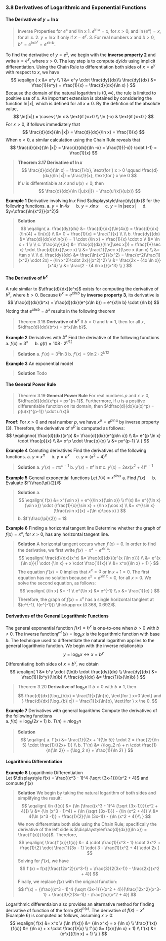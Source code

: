 ### 3.8 Derivatives of Logarithmic and Exponential Functions

#### The Derivative of $y=\ln x$
> Inverse Properties for $e^x$ and \ln x
1\. $e^{\ln x} = x$, for $x > 0$, and $\ln (e^x) = x$, for all $x$.
2\. $y = \ln x$ if only if $x = e^y$.
3\. For real numbers $x$ and $b > 0$, $b^x = e^{\ln b^x} = e^{x\ln b}$.

To find the derivative of $y=e^x$, we begin with the **inverse property 2** and write $x=e^y$, where $x > 0$. The key step is to compute $dy/dx$ using implicit differentiation. Using the Chain Rule to differentiation both sides of $x=e^y$ with respect to $x$, we have
$$
\eqalign {
x &= e^y \\
1 &= e^y \cdot \frac{dy}{dx}\\
\frac{dy}{dx} &= \frac{1}{e^y} = \frac{1}{x} = \frac{d}{dx}(\ln x)
}
$$
Because the domain of the natural logarithm is $(0, \infty)$, the rule is limited to positive use of $x$.
An important extension is obtained by considering the function $\ln{|x|}$, which is defined for all $x \ne 0$. By the defintion of the absolute value,
$$
\ln{|x|} = \cases{
\ln x & \text{if }x>0 \\
\ln (-x) & \text{if }x<0
}
$$
For $x>0$, if follows immediately that
$$
\frac{d}{dx}{\ln |x|} = \frac{d}{dx}{\ln x} = \frac{1}{x}
$$
When $x<0$, a similar calculation using the Chain Rule reveals that
$$
\frac{d}{dx}{\ln |x|} = \frac{d}{dx}{\ln -x} = \frac{1}{(-x)} \cdot (-1) = \frac{1}{x}
$$

>**Theorem 3.17 Derivative of $\ln x$**
$$
\frac{d}{dx}(\ln x) = \frac{1}{x}, \text{for } x > 0 \qquad
\frac{d}{dx}(\ln |x|) = \frac{1}{x}, \text{for } x \ne 0
$$
If $u$ is differentiable at $x$ and $u(x) \ne 0$, then
$$
\frac{d}{dx}(\ln {|u(x)|}) = \frac{u'(x)}{u(x)}
$$

**Example 1** Derivative involving $\ln x$
Find $\displaystyle\frac{dy}{dx}$ for the following functions.
a. $y=\ln{4x}$ &emsp; b. $y=x\ln{x}$ &emsp; c. $y=\ln{|\sec x|}$ &emsp; d. $y=\dfrac{\ln{x^2}}{x^2}$
>**Solution**
$$
\eqalign{
a. \frac{dy}{dx} &= \frac{d}{dx}(\ln{4x}) = \frac{d}{dx}(\ln{4} + \ln{x}) \\
&= 0 + \frac{1}{x} = \frac{1}{x} \\
\\
b. \frac{dy}{dx} &= \frac{d}{dx}(x\ln{x}) = 1 \cdot {\ln x} + \frac{1}{x} \cdot x \\
&= \ln x + 1 \\
\\
c. \frac{dy}{dx} &= \frac{d}{dx}(\ln{|\sec x|}) = \frac{1}{\sec x} \cdot \frac{d}{dx}(\sec x) \\
&= \frac{1}{\sec x}(\sec x \tan x) \\
&= \tan x \\
\\
d. \frac{dy}{dx} &= \frac{\ln{x^2}}{x^2} = \frac{x^2(\frac{1}{x^2} \cdot 2x) - (\ln x^2)\cdot 2x}{(x^2)^2} \\
&= \frac{2x - {4x \ln x}}{x^4} \\
&= \frac{2 - {4 \ln x}}{x^3} \\
}
$$

#### The Derivative of $b^x$
A rule similar to $\dfrac{d}{dx}(e^x)$ exists for computing the derivative of $b^x$, where $b>0$. Because $b^x = e^{x\ln b}$ by **inverse property 3**, its derivative is
$$
\frac{d}{dx}(b^x) = \frac{d}{dx}(e^{x\ln b}) = e^{x\ln b} \cdot {\ln b}
$$
Noting that $e^{x\ln b} = b^x$ results in the following theorem

>Theorem 3.18 **Derivative of $b^x$**
If $b > 0$ and $b \ne 1$, then for all $x$, $\dfrac{d}{dx}(b^x) = b^x{\ln b}$.

**Example 2** Derivatives with $b^x$
Find the derivative of the following functions.
a. $f(x) = 3^x$ &emsp; b. $g(t) = 108 \cdot 2^{t/12}$
>**Solution**
a. $f'(x) = 3^x{\ln 3}$
b. $f'(x) = 9{\ln 2}\cdot 2^{t/12}$

**Example 3** An exponential model
>**Solution**
Todo

#### The General Power Rule

>Theorem 3.19 **General Power Rule**
For real numbers $p$ and $x > 0$, $\dfrac{d}{dx}(x^p) = px^{n-1}$.
Furthermore, if $u$ is a positive differentiable function on its domain, then $\dfrac{d}{dx}(u(x)^p) = p(u(x)^{p-1}) \cdot u'(x)$

**Proof**: For $x>0$ and real number $p$, we have $x^p = e^{p\ln x}$ by inverse property (3). Therefore, the derivative of $x^p$ is computed as follows:
$$
\eqalignno{
\frac{d}{dx}(x^p) &= \frac{d}{dx}(e^{p\ln x}) \\
&= e^{p \ln x} \cdot \frac{p}{x} \\
&= x^p \cdot \frac{p}{x} \\
&= px^{p-1} \\
}
$$

**Example 4** Comuting derivatives
Find the derivatives of the following functions.
a. $y=x^{\pi}$ &emsp; b. $y={\pi}^x$ &emsp; c. $y=(x^2 + 4)^e$
>**Solution**
a. $y'(x) = {\pi}x^{\pi -1}$
b. $y'(x) = {\pi}^x {\ln \pi}$
c. $y'(x) = 2ex(x^2 + 4)^{e-1}$

**Example 5** General exponential functions
Let $f(x) = x^{\sin x}$
a. Find $f'(x)$ &emsp; b. Evaluate $f'(\frac{\pi}{2})$
>**Solution**
a.
$$
\eqalign{
f(x) &= x^{\sin x} = e^{{\ln x}{\sin x}} \\
f'(x) &= e^{{\ln x}{\sin x}} \cdot (\frac{1}{x}{\sin x} + {\ln x}\cos x) \\
&= x^{\sin x}(\frac{\sin x}{x} +{\ln x}\cos x)
}
$$
b. $f'(\frac{\pi}{2}) = 1$

**Example 6** Finding a horizontal tangent line
Determine whether the graph of $f(x) = x^x$, for $x>0$, has any horizontal tangent line.
>**Solution**
A horizontal tangent occurs when $f'(x) = 0$. In order to find the derivative, we first write $f(x) = x^x = e^{x {\ln x}}$:
$$
\eqalign{
\frac{d}{dx}(x^x) &= \frac{d}{dx}(e^{x {\ln x}}) \\
&= e^{x {\ln x}}(1 \cdot {\ln x} + x \cdot \frac{1}{x}) \\
&= x^x({\ln x} + 1)
}
$$
The equation $f'(x) = 0$ implies that $x^x = 0$ or ${\ln x} + 1 = 0$. The first equation has no solution because $x^x = e^{x {\ln x}} > 0$, for all $x>0$. We solve the second equation, as follows:
$$
\eqalign{
{\ln x} &= -1 \\
e^{\ln x} &= e^{-1} \\
x &= \frac{1}{e}
}
$$
Therefore, the graph of $f(x) = x^x$ has a single horizontal tanglent at $(e^{-1}, f(e^{-1})) \thickapprox (0.368, 0.692)$.

#### Derivatives of the General Logarithmic Functions
The general exponential function $f(x) = b^x$ is one-to-one when $b>0$ with $b \ne 0$. The inverse function$f^{-1}(x) = {\log_b}x$ is the logarithmic function with base $b$. The technique used to differentiate the natural logarithm applies to the general logarithmic function. We begin with the inverse relationship
$$
y = \log_{b}x \leftrightarrow x = b^y
$$
Differentiating both sides of $x = b^y$, we obtain
$$
\eqalign{
1 &= b^y \cdot {\ln}b \cdot \frac{dy}{dx} \\
\frac{dy}{dx} &= \frac{1}{{b^y}{\ln}b} \\
\frac{dy}{dx} &= \frac{1}{x{\ln}b}
}
$$

> Theorem 3.20 **Derivative of $\log_{b}x$**
If $b>0$ with $b \ne 1$, then
$$
\frac{d}{dx}(\log_{b}x) = \frac{1}{x{\ln}b}, \text{for } x>0 \text{  and } \frac{d}{dx}(\log_{b}|x|) = \frac{1}{x{\ln}b}, \text{for } x \ne 0.
$$

**Example 7** Derivatives with general logarithms
Compute the derivativec of the following functions <br>
a. $f(x) = \log_{5}(2x+1)$
b. $T(n) = n{\log_{2}n}$
>**Solution**
$$
\eqalign{
a. f'(x) &= \frac{1}{(2x + 1){\ln 5}} \cdot 2 = \frac{2}{\ln 5} \cdot \frac{1}{(2x+ 1)} \\
b. T'(n) &= {\log_2 n} + n \cdot \frac{1}{n{\ln 2}} = {\log_2 n} + \frac{1}{\ln 2}
}
$$

#### Logarithmic Differentiation

**Example 8** Logarithmic Differentiation <br>
Let $\displaystyle f(x) = \frac{(x^3 - 1)^4 {\sqrt {3x-1}}}{x^2 + 4}$ and compute $f'(x)$
>**Solution**
We begin by taking the natural logarithm of both sides and simplifying the result:
$$
\eqalign{
\ln (f(x)) &= {\ln [\frac{(x^3 - 1)^4 {\sqrt {3x-1}}}{x^2 + 4}]} \\
&= {\ln (x^3 - 1)^4} + {\ln {\sqrt {3x-1}}} - {\ln (x^2 + 4)} \\
&= 4{\ln (x^3 -1)} + \frac{1}{2}{\ln (3x-1)} - {\ln (x^2 + 4)}\\
}
$$
We now differentiate both side using the Chain Rule; specifically the derivative of the left side is $\displaystyle\frac{d}{dx}({\ln x}) = \frac{f'(x)}{f(x)}$. Therefore,
$$
\eqalign{
\frac{f'(x)}{f(x)} &= 4 \cdot \frac{1}{x^3 - 1} \cdot 3x^2 + \frac{1}{2} \cdot \frac{1}{3x - 1} \cdot 3 - \frac{1}{x^2 + 4} \cdot 2x
}
$$
Solving for $f'(x)$, we have
$$
f'(x) = f(x)[\frac{12x^2}{x^3-1} + \frac{3}{2(3x-1)} - \frac{2x}{x^2 + 4}]
$$
Finally, we replace $f(x)$ with the original function:
$$
f'(x) = {\frac{(x^3 - 1)^4 {\sqrt {3x-1}}}{x^2 + 4}}[\frac{12x^2}{x^3-1} + \frac{3}{2(3x-1)} - \frac{2x}{x^2 + 4}]
$$

Logarithmic differentiaion also provides an alternative method for finding derivative of function of the form $g(x)^{h(x)}$. The derivative of $f(x) = x^x$ (Example 6) is computed as follows, assuming $x>0$:
$$
\eqalign{
f(x) &= x^x \\
{\ln (f(x))} &= {\ln x^x} = x {\ln x} \\
\frac{f'(x)}{f(x)} &= {\ln x} + x \cdot \frac{1}{x} \\
f'(x) &= f(x)({\ln x} + 1) \\
f'(x) &= {x^x}({\ln x} + 1) \\
}
$$
